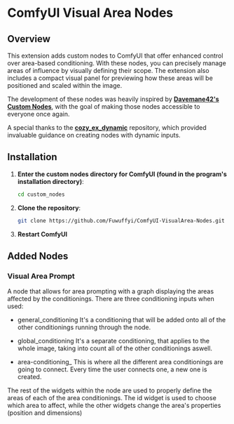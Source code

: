 # ComfyUI Visual Area Nodes 

## Overview

This extension adds custom nodes to ComfyUI that offer enhanced control over area-based conditioning. With these nodes, you can precisely manage areas of influence by visually defining their scope. The extension also includes a compact visual panel for previewing how these areas will be positioned and scaled within the image.

The development of these nodes was heavily inspired by [**Davemane42's Custom Nodes**](https://github.com/Davemane42/ComfyUI_Dave_CustomNode), with the goal of making those nodes accessible to everyone once again.

A special thanks to the [**cozy_ex_dynamic**](https://github.com/cozy-comfyui/cozy_ex_dynamic) repository, which provided invaluable guidance on creating nodes with dynamic inputs.

## Installation

1. **Enter the custom nodes directory for ComfyUI (found in the program's installation directory)**:
   ```bash
   cd custom_nodes
   ```

2. **Clone the repository**:
   ```bash
   git clone https://github.com/Fuwuffyi/ComfyUI-VisualArea-Nodes.git
   ```

3. **Restart ComfyUI**

## Added Nodes

### Visual Area Prompt
A node that allows for area prompting with a graph displaying the areas affected by the conditionings.
There are three conditioning inputs when used:

- general_conditioning
It's a conditioning that will be added onto all of the other conditionings running through the node.

- global_conditioning
It's a separate conditioning, that applies to the whole image, taking into count all of the other conditionings aswell.

- area-conditioning_
This is where all the different area conditionings are going to connect. Every time the user connects one, a new one is created.

The rest of the widgets within the node are used to properly define the areas of each of the area conditionings. The id widget is used to choose which area to affect, while the other widgets change the area's properties (position and dimensions)
